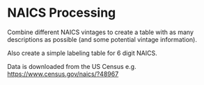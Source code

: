 # NAICS Processing

Combine different NAICS vintages to create a table with as many descriptions as possible (and some potential vintage information).  

Also create a simple labeling table for 6 digit NAICS.

Data is downloaded from the US Census e.g. https://www.census.gov/naics/?48967